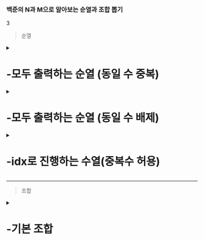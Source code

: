 ### 백준의 N과 M으로 알아보는 순열과 조합 뽑기
3
> 순열

<details> <summary> <h1>-모두 출력하는 순열 (동일 수 중복) </h1> </summary>

[N과M 1](https://www.acmicpc.net/problem/15649)       
        
[##_Image|kage@JKOul/btrt0M7qsbk/kddfgxNs0LO7KiBWUkD5zK/img.png|CDM|1.3|{"originWidth":1030,"originHeight":459,"style":"alignCenter"}_##]

```java
static class Permutation{
        int n;
        int r;
        int now[];
        ArrayList<ArrayList<Integer>> result;

        public Permutation(int n, int r){
            this.n = n;
            this.r = r;
            now = new int[r];
            result = new ArrayList<>();
        }

        public void perm(int[] arr, int depth){
            if(depth == r){
                for(int i = 0; i < now.length; i++){
                    System.out.print(now[i] + " ");
                }
                System.out.println();
                return;
            }
            for(int i = 0; i < n; i++){ //방문 처리 없이 모두 처리한다.
                now[depth] = arr[i];
                perm(arr, depth+1);
            }
        }
    }
```
  
</details>  

<details> <summary> <h1>-모두 출력하는 순열 (동일 수 배제) </h1> </summary>
        
[N과M 3](https://www.acmicpc.net/problem/15651)           

[##_Image|kage@JKOul/btrt0M7qsbk/kddfgxNs0LO7KiBWUkD5zK/img.png|CDM|1.3|{"originWidth":1030,"originHeight":459,"style":"alignCenter"}_##]

```java
static class Permutation{
        int n;
        int r;
        int now[];
        ArrayList<ArrayList<Integer>> result;

        public Permutation(int n, int r){
            this.n = n;
            this.r = r;
            now = new int[r];
            result = new ArrayList<>();
        }

        public void perm(int[] arr, int depth){
            if(depth == r){
                for(int i = 0; i < now.length; i++){
                    System.out.print(now[i] + " ");
                }
                System.out.println();
                return;
            }
            for(int i = 0; i < n; i++){ //방문 처리 없이 모두 처리한다.
                 if(visited[i]) continue;
                 output[depth] = arr.get(i);
                 visited[i] = true;
                 dfs(depth+1);
                 visited[i] = false;
            }
        }
    }

     //변수
    static boolean visited[];
    static ArrayList<Integer> arr = new ArrayList<>();
    static int n,r;

   public static void main(String[] args) {
        Scanner sc = new Scanner(System.in);
        n = sc.nextInt();
        r = sc.nextInt();
        visited = new boolean[n];

        for(int i = 1; i <=n; i++){
            arr.add(i);
        }
       Permutation p = new Permutation(n, r);
       p.perm(arr.stream().mapToInt(Integer::intValue).toArray(), 0);
       // Combination comb = new Combination(n, r);
        //comb.comb(arr, 0, 0, 0);

    }
}
```

 </details>                                                     

<details> <summary> <h1>-idx로 진행하는 수열(중복수 허용) </h1> </summary>  
        
[N과M 4](https://www.acmicpc.net/problem/15652)           
 
![image](https://user-images.githubusercontent.com/37995817/155260357-f6ca2059-67a9-4cd1-8c6b-72608aa885af.png)

```java
import java.util.*;

public class Main {

    static class Permutation {
        int n;
        int r;
        int now[];
        ArrayList<ArrayList<Integer>> result;

        public Permutation(int n, int r) {
            this.n = n;
            this.r = r;
            now = new int[r];
            result = new ArrayList<>();
        }

        public void perm(int[] arr, int idx, int depth) {
            if (depth == r) {
                for (int i = 0; i < now.length; i++) {
                    System.out.print(now[i] + " ");
                }
                System.out.println();
                return;
            }
            for (int i = idx; i < n; i++) {
                now[depth] = arr[i];
                perm(arr, i, depth + 1);
            }
        }
    }

    static boolean visited[];
    static ArrayList<Integer> arr = new ArrayList<>();
    static int n, r;

    public static void main(String[] args) {
        Scanner sc = new Scanner(System.in);
        n = sc.nextInt();
        r = sc.nextInt();
        visited = new boolean[][]{new boolean[n]};

        for (int i = 1; i <= n; i++) {
            arr.add(i);
        }
        Permutation p = new Permutation(n, r);
        p.perm(arr.stream().mapToInt(Integer::intValue).toArray(), 0, 0);
    }
}
```
 
 </details>                                                     
  
---

> 조합

<details> <summary> <h1>-기본 조합 </h1> </summary>   

[N과M 2](https://www.acmicpc.net/problem/15650)             
        

[##_Image|kage@05rcz/btrt6e2TJYE/U4dzQPIMcoUZD3yh3PM2X0/img.png|CDM|1.3|{"originWidth":1052,"originHeight":376,"style":"alignCenter"}_##]

```java
    static class Combination{
        int n;
        int r;
        int[] now;
        ArrayList<ArrayList<Integer>> result;
        
        public Combination(int n, int r){
            this.n = n;
            this.r = r;
            now = new int[r];
            result = new ArrayList<>();
        }
        
        public void comb(ArrayList<Integer> arr, int depth, int target, int idx){
            if(depth == r){
                ArrayList<Integer> temp = new ArrayList<>();
                for(int i = 0; i < now.length; i++){
                    System.out.print(arr.get(now[i]) + " ");
                }
                System.out.println();
                return;
            }
            if(target == n) return;
            now[idx] = target;
            comb(arr,depth+1,target+1,idx+1);
            comb(arr,depth,target+1,idx);
        }
    }

   public static void main(String[] args) {
        Scanner sc = new Scanner(System.in);
        n = sc.nextInt();
        r = sc.nextInt();
        
        Combination comb = new Combination(n, r);
        comb.comb(arr, 0, 0, 0);

    }
}
```

</details>
